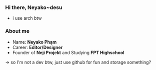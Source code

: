 ### Hi there, Neyako~desu
- i use arch btw

### About me
- Name: **Neyako Phạm**
- Career: **Editor/Designer**
- Founder of **Neji Projekt** and Studying **FPT Highschool**

-> so I'm not a dev btw, just use github for fun and storage something?
